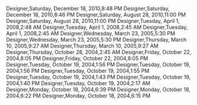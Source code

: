 ﻿Designer,Saturday, December 18, 2010,8:48 PMDesigner,Saturday, December 18, 2010,8:46 PMDesigner,Saturday, August 28, 2010,11:00 PMDesigner,Saturday, August 28, 2010,11:00 PMDesigner,Tuesday, April 1, 2008,2:48 AMDesigner,Tuesday, April 1, 2008,2:45 AMDesigner,Tuesday, April 1, 2008,2:45 AMDesigner,Wednesday, March 23, 2005,5:30 PMDesigner,Wednesday, March 23, 2005,5:30 PMDesigner,Thursday, March 10, 2005,9:27 AMDesigner,Thursday, March 10, 2005,9:27 AMDesigner,Thursday, October 28, 2004,2:45 AMDesigner,Friday, October 22, 2004,8:05 PMDesigner,Friday, October 22, 2004,8:05 PMDesigner,Tuesday, October 19, 2004,1:56 PMDesigner,Tuesday, October 19, 2004,1:56 PMDesigner,Tuesday, October 19, 2004,1:55 PMDesigner,Tuesday, October 19, 2004,1:43 PMDesigner,Tuesday, October 19, 2004,1:40 PMDesigner,Tuesday, October 19, 2004,2:17 AMDesigner,Monday, October 18, 2004,6:39 PMDesigner,Monday, October 18, 2004,6:22 PMDesigner,Monday, October 18, 2004,6:15 PM